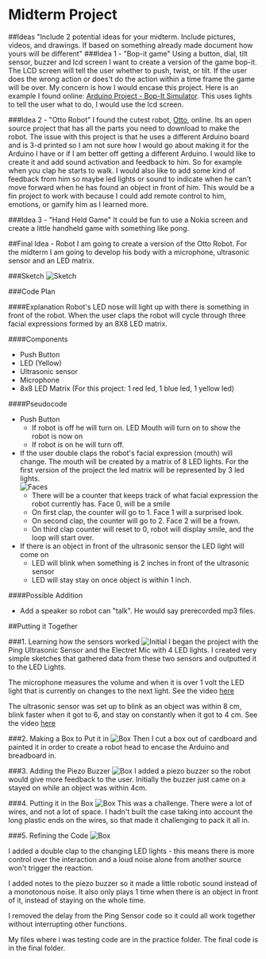 # Midterm Project

##Ideas
"Include 2 potential ideas for your midterm. Include pictures, videos, and drawings. If based on something already made document how yours will be different"
###Idea 1 - "Bop-it game"
Using a button, dial, tilt sensor, buzzer and lcd screen I want to create a version of the game bop-it. The LCD screen will tell the user whether to push, twist, or tilt. If the user does the wrong action or does't do the action within a time frame the game will be over. My concern is how I would encase this project.
Here is an example I found online: [Arduino Project - Bop-It Simulator](https://youtu.be/eTPN_UkYawU). This uses lights to tell the user what to do, I would use the lcd screen.

###Idea 2 - "Otto Robot"
I found the cutest robot, [Otto](https://youtu.be/yC6u0AjI76U), online. Its an open source project that has all the parts you need to download to make the robot. The issue with this project is that he uses a different Arduino board and is 3-d printed so I am not sure how I would go about making it for the Arduino I have or if I am better off getting a different Arduino. I would like to create it and add sound activation and feedback to him. So for example when you clap he starts to walk. I would also like to add some kind of feedback from him so maybe led lights or sound to indicate when he can't move forward when he has found an object in front of him. This would be a fin project to work with because I could add remote control to him, emotions, or gamify him as I learned more.

###Idea 3 - "Hand Held Game"
It could be fun to use a Nokia screen and create a little handheld game with something like pong.


##Final Idea - Robot
I am going to create a version of the Otto Robot. For the midterm I am going to develop his body with a microphone, ultrasonic sensor and an LED matrix.

###Sketch
![Sketch](https://github.com/lwhitaker3/Physical-Computing/blob/master/Midterm/sketch.jpg "Sketch")

###Code Plan

####Explanation
Robot's LED nose will light up with there is something in front of the robot. When the user claps the robot will cycle through three facial expressions formed by an 8X8 LED matrix.

####Components
* Push Button
* LED (Yellow)
* Ultrasonic sensor
* Microphone
* 8x8 LED Matrix (For this project: 1 red led, 1 blue led, 1 yellow led)

####Pseudocode
* Push Button
  * If robot is off he will turn on. LED Mouth will turn on to show the robot is now on
  * If robot is on he will turn off.
* If the user double claps the robot's facial expression (mouth) will change. The mouth will be created by a matrix of 8 LED lights. For the first version of the project the led matrix will be represented by 3 led lights.  
![Faces](https://github.com/lwhitaker3/Physical-Computing/blob/master/Midterm/images/faces.jpg "Faces")
  * There will be a counter that keeps track of what facial expression the robot currently has. Face 0, will be a smile
  * On first clap, the counter will go to 1. Face 1 will a surprised look.
  * On second clap, the counter will go to 2. Face 2 will be a frown.
  * On third clap counter will reset to 0, robot will display smile, and the loop will start over.
* If there is an object in front of the ultrasonic sensor the LED light will come on
  * LED will blink when something is 2 inches in front of the ultrasonic sensor
  * LED will stay stay on once object is within 1 inch.

####Possible Addition
* Add a speaker so robot can "talk". He would say prerecorded mp3 files.

##Putting it Together

###1. Learning how the sensors worked
![Initial](https://github.com/lwhitaker3/Physical-Computing/blob/master/Midterm/images/initial.jpg "Initial Board")
I began the project with the Ping Ultrasonic Sensor and the Electret Mic with 4 LED lights. I created very simple sketches that gathered data from these two sensors and outputted it to the LED Lights.

The microphone measures the volume and when it is over 1 volt the LED light that is currently on changes to the next light.
See the video [here](https://youtu.be/Mw7cgnJKZ80)


The ultrasonic sensor was set up to blink as an object was within 8 cm, blink faster when it got to 6, and stay on constantly when it got to 4 cm.
See the video [here](https://youtu.be/cZ69LhATB1o)

###2. Making a Box to Put it in
![Box](https://github.com/lwhitaker3/Physical-Computing/blob/master/Midterm/images/building_box.jpg "Box")
Then I cut a box out of cardboard and painted it in order to create a robot head to encase the Arduino and breadboard in.

###3. Adding the Piezo Buzzer
![Box](https://github.com/lwhitaker3/Physical-Computing/blob/master/Midterm/images/building.jpg "Box")
I added a piezo buzzer so the robot would give more feedback to the user. Initially the buzzer just came on a stayed on while an object was within 4cm.

###4. Putting it in the Box
![Box](https://github.com/lwhitaker3/Physical-Computing/blob/master/Midterm/images/putting_in_box.jpg "Box")
This was a challenge. There were a lot of wires, and not a lot of space. I hadn't built the case taking into account the long plastic ends on the wires, so that made it challenging to pack it all in.

###5. Refining the Code
![Box](https://github.com/lwhitaker3/Physical-Computing/blob/master/Midterm/images/final_box.jpg "Box")

I added a double clap to the changing LED lights - this means there is more control over the interaction and a loud noise alone from another source won't trigger the reaction.

I added notes to the piezo buzzer so it made a little robotic sound instead of a monotonous noise. It also only plays 1 time when there is an object in front of it, instead of staying on the whole time.

I removed the delay from the Ping Sensor code so it could all work together without interrupting other functions.

My files where i was testing code are in the practice folder. The final code is in the final folder.
